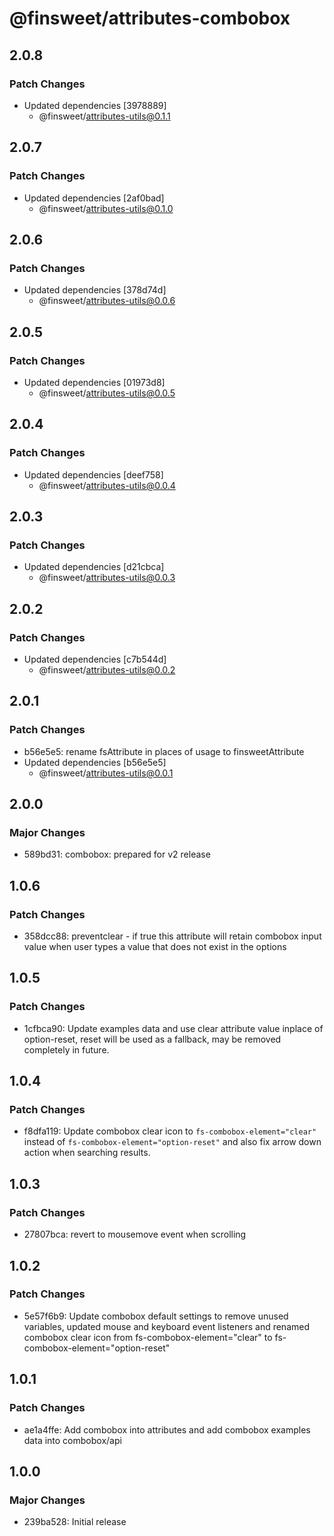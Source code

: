 # @finsweet/attributes-combobox

## 2.0.8

### Patch Changes

- Updated dependencies [3978889]
  - @finsweet/attributes-utils@0.1.1

## 2.0.7

### Patch Changes

- Updated dependencies [2af0bad]
  - @finsweet/attributes-utils@0.1.0

## 2.0.6

### Patch Changes

- Updated dependencies [378d74d]
  - @finsweet/attributes-utils@0.0.6

## 2.0.5

### Patch Changes

- Updated dependencies [01973d8]
  - @finsweet/attributes-utils@0.0.5

## 2.0.4

### Patch Changes

- Updated dependencies [deef758]
  - @finsweet/attributes-utils@0.0.4

## 2.0.3

### Patch Changes

- Updated dependencies [d21cbca]
  - @finsweet/attributes-utils@0.0.3

## 2.0.2

### Patch Changes

- Updated dependencies [c7b544d]
  - @finsweet/attributes-utils@0.0.2

## 2.0.1

### Patch Changes

- b56e5e5: rename fsAttribute in places of usage to finsweetAttribute
- Updated dependencies [b56e5e5]
  - @finsweet/attributes-utils@0.0.1

## 2.0.0

### Major Changes

- 589bd31: combobox: prepared for v2 release

## 1.0.6

### Patch Changes

- 358dcc88: preventclear - if true this attribute will retain combobox input value when user types a value that does not exist in the options

## 1.0.5

### Patch Changes

- 1cfbca90: Update examples data and use clear attribute value inplace of option-reset, reset will be used as a fallback, may be removed completely in future.

## 1.0.4

### Patch Changes

- f8dfa119: Update combobox clear icon to `fs-combobox-element="clear"` instead of `fs-combobox-element="option-reset"` and also fix arrow down action when searching results.

## 1.0.3

### Patch Changes

- 27807bca: revert to mousemove event when scrolling

## 1.0.2

### Patch Changes

- 5e57f6b9: Update combobox default settings to remove unused variables, updated mouse and keyboard event listeners and renamed combobox clear icon from fs-combobox-element="clear" to fs-combobox-element="option-reset"

## 1.0.1

### Patch Changes

- ae1a4ffe: Add combobox into attributes and add combobox examples data into combobox/api

## 1.0.0

### Major Changes

- 239ba528: Initial release
